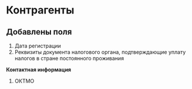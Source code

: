 # Контрагенты

## Добавлены поля

1. Дата регистрации
2. Реквизиты документа налогового органа, подтверждающие уплату налогов в стране постоянного проживания

**Контактная информация**

1. ОКТМО